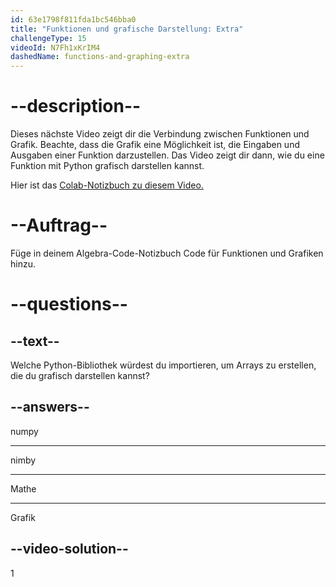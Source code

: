 ```yaml
---
id: 63e1798f811fda1bc546bba0
title: "Funktionen und grafische Darstellung: Extra"
challengeType: 15
videoId: N7Fh1xKrIM4
dashedName: functions-and-graphing-extra
---
```


# --description--

Dieses nächste Video zeigt dir die Verbindung zwischen Funktionen und Grafik. Beachte, dass die Grafik eine Möglichkeit ist, die Eingaben und Ausgaben einer Funktion darzustellen. Das Video zeigt dir dann, wie du eine Funktion mit Python grafisch darstellen kannst.

Hier ist das <a href="https://colab.research.google.com/drive/1UYorWd9-Btf_ZQyA9YdUzxzKR8rnVrSV" target="_blank" rel="noopener noreferrer nofollow">Colab-Notizbuch zu diesem Video.</a>

# --Auftrag--

Füge in deinem Algebra-Code-Notizbuch Code für Funktionen und Grafiken hinzu.

# --questions--

## --text--

Welche Python-Bibliothek würdest du importieren, um Arrays zu erstellen, die du grafisch darstellen kannst?

## --answers--

numpy

---

nimby

---

Mathe

---

Grafik

## --video-solution--

1
